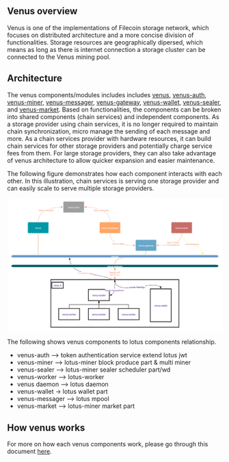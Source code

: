 ## Venus overview

Venus is one of the implementations of Filecoin storage network, which focuses on distributed architecture and a more concise division of functionalities. Storage resources are geographically dipersed, which means as long as there is internet connection a storage cluster can be connected to the Venus mining pool.

## Architecture

The venus components/modules includes includes [venus](https://github.com/filecoin-project/venus), [venus-auth](https://github.com/filecoin-project/venus-auth), [venus-miner](https://github.com/filecoin-project/venus-miner), [venus-messager](https://github.com/filecoin-project/venus-messager), [venus-gateway](https://github.com/ipfs-force-community/venus-gateway), [venus-wallet](https://github.com/filecoin-project/venus-wallet), [venus-sealer](https://github.com/filecoin-project/venus-sealer), and [venus-market](https://github.com/filecoin-project/venus-market). Based on functionalities, the components can be broken into shared components (chain services) and independent components. As a storage provider using chain services, it is no longer required to maintain chain synchronization, micro manage the sending of each message and more. As a chain services provider with hardware resources, it can build chain services for other storage providers and potentially charge service fees from them. For large storage providers, they can also take advantage of venus architecture to allow quicker expansion and easier maintenance. 

The following figure demonstrates how each component interacts with each other. In this illustration, chain services is serving one storage provider and can easily scale to serve multiple storage providers.

![](../.vuepress/public/venus-cluster.png)

The following shows venus components to lotus components relationship. 

* venus-auth --> token authentication service extend lotus jwt
* venus-miner --> lotus-miner block produce part & multi miner
* venus-sealer --> lotus-miner sealer scheduler part/wd
* venus-worker --> lotus-worker
* venus daemon --> lotus daemon
* venus-wallet -> lotus wallet part
* venus-messager --> lotus mpool
* venus-market --> lotus-miner market part

## How venus works

For more on how each venus components work, please go through this document [here](https://venus.filecoin.io/guide/#how-venus-works).
